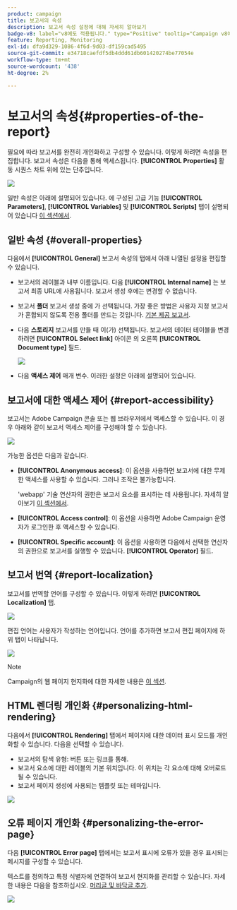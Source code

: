 ```yaml
---
product: campaign
title: 보고서의 속성
description: 보고서 속성 설정에 대해 자세히 알아보기
badge-v8: label="v8에도 적용됩니다." type="Positive" tooltip="Campaign v8에도 적용됩니다."
feature: Reporting, Monitoring
exl-id: dfa9d329-1086-4f6d-9d03-df159cad5495
source-git-commit: e34718caefdf5db4ddd61db601420274be77054e
workflow-type: tm+mt
source-wordcount: '438'
ht-degree: 2%

---
```


# 보고서의 속성{#properties-of-the-report}



필요에 따라 보고서를 완전히 개인화하고 구성할 수 있습니다. 이렇게 하려면 속성을 편집합니다. 보고서 속성은 다음을 통해 액세스됩니다. **[!UICONTROL Properties]** 활동 시퀀스 차트 위에 있는 단추입니다.

![](assets/s_ncs_advuser_report_properties_01.png)

일반 속성은 아래에 설명되어 있습니다. 에 구성된 고급 기능 **[!UICONTROL Parameters]**, **[!UICONTROL Variables]** 및 **[!UICONTROL Scripts]** 탭이 설명되어 있습니다 [이 섹션에서](../../reporting/using/advanced-functionalities.md).

## 일반 속성 {#overall-properties}

다음에서 **[!UICONTROL General]** 보고서 속성의 탭에서 아래 나열된 설정을 편집할 수 있습니다.

* 보고서의 레이블과 내부 이름입니다. 다음 **[!UICONTROL Internal name]** 는 보고서 최종 URL에 사용됩니다. 보고서 생성 후에는 변경할 수 없습니다.

* 보고서 **폴더** 보고서 생성 중에 가 선택됩니다. 가장 좋은 방법은 사용자 지정 보고서가 혼합되지 않도록 전용 폴더를 만드는 것입니다. [기본 제공 보고서](../../reporting/using/about-campaign-built-in-reports.md).

* 다음 **스토리지** 보고서를 만들 때 이(가) 선택됩니다. 보고서의 데이터 테이블을 변경하려면 **[!UICONTROL Select link]** 아이콘 의 오른쪽 **[!UICONTROL Document type]** 필드.

  ![](assets/s_ncs_advuser_report_properties_02.png)

* 다음 **액세스 제어** 매개 변수. 이러한 설정은 아래에 설명되어 있습니다.

## 보고서에 대한 액세스 제어 {#report-accessibility}

보고서는 Adobe Campaign 콘솔 또는 웹 브라우저에서 액세스할 수 있습니다. 이 경우 아래와 같이 보고서 액세스 제어를 구성해야 할 수 있습니다.

![](assets/s_ncs_advuser_report_properties_02b.png)

가능한 옵션은 다음과 같습니다.

* **[!UICONTROL Anonymous access]**: 이 옵션을 사용하면 보고서에 대한 무제한 액세스를 사용할 수 있습니다. 그러나 조작은 불가능합니다.

  &#39;webapp&#39; 기술 연산자의 권한은 보고서 요소를 표시하는 데 사용됩니다. 자세히 알아보기 [이 섹션에서](../../platform/using/access-management-operators.md).

* **[!UICONTROL Access control]**: 이 옵션을 사용하면 Adobe Campaign 운영자가 로그인한 후 액세스할 수 있습니다.
* **[!UICONTROL Specific account]**: 이 옵션을 사용하면 다음에서 선택한 연산자의 권한으로 보고서를 실행할 수 있습니다. **[!UICONTROL Operator]** 필드.

## 보고서 번역 {#report-localization}

보고서를 번역할 언어를 구성할 수 있습니다. 이렇게 하려면 **[!UICONTROL Localization]** 탭.

![](assets/s_ncs_advuser_report_properties_06.png)

편집 언어는 사용자가 작성하는 언어입니다. 언어를 추가하면 보고서 편집 페이지에 하위 탭이 나타납니다.

![](assets/s_ncs_advuser_report_properties_05a.png)

>[!NOTE]
>
>Campaign의 웹 페이지 현지화에 대한 자세한 내용은 [이 섹션](../../web/using/translating-a-web-form.md).

## HTML 렌더링 개인화 {#personalizing-html-rendering}

다음에서 **[!UICONTROL Rendering]** 탭에서 페이지에 대한 데이터 표시 모드를 개인화할 수 있습니다. 다음을 선택할 수 있습니다.

* 보고서의 탐색 유형: 버튼 또는 링크를 통해.
* 보고서 요소에 대한 레이블의 기본 위치입니다. 이 위치는 각 요소에 대해 오버로드될 수 있습니다.
* 보고서 페이지 생성에 사용되는 템플릿 또는 테마입니다.

![](assets/s_ncs_advuser_report_properties_08.png)

## 오류 페이지 개인화 {#personalizing-the-error-page}

다음 **[!UICONTROL Error page]** 탭에서는 보고서 표시에 오류가 있을 경우 표시되는 메시지를 구성할 수 있습니다.

텍스트를 정의하고 특정 식별자에 연결하여 보고서 현지화를 관리할 수 있습니다. 자세한 내용은 다음을 참조하십시오. [머리글 및 바닥글 추가](../../reporting/using/element-layout.md#adding-a-header-and-a-footer).

![](assets/s_ncs_advuser_report_properties_11.png)
